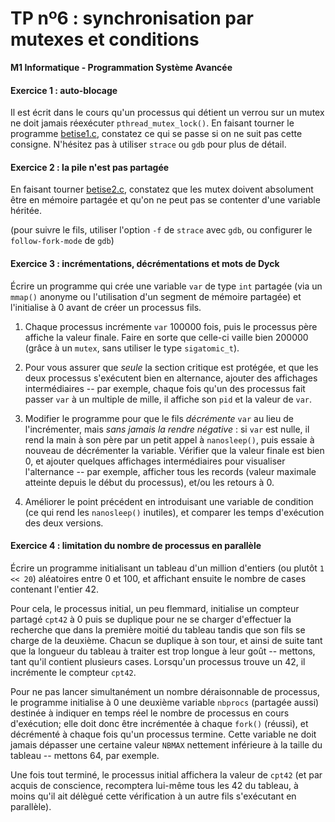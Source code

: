 TP nº6 : synchronisation par mutexes et conditions
==================

**M1 Informatique - Programmation Système Avancée**


#### Exercice 1 : auto-blocage

Il est écrit dans le cours qu'un processus qui détient un verrou sur
un mutex ne doit jamais réexécuter `pthread_mutex_lock()`. En faisant
tourner le programme [betise1.c](betise1.c), constatez ce qui
se passe si on ne suit pas cette consigne. N'hésitez pas à utiliser
`strace` ou `gdb` pour plus de détail.


#### Exercice 2 : la pile n'est pas partagée

En faisant tourner [betise2.c](betise2.c), constatez que
les mutex doivent absolument être en mémoire partagée et qu'on ne peut
pas se contenter d'une variable héritée. 

(pour suivre le fils, utiliser l'option `-f` de `strace` avec `gdb`, ou configurer
le `follow-fork-mode` de `gdb`)


#### Exercice 3 : incrémentations, décrémentations et mots de Dyck

Écrire un programme qui crée une variable `var` de type `int` partagée (via un
`mmap()` anonyme ou l'utilisation d'un segment de mémoire partagée) et
l'initialise à 0 avant de créer un processus fils.

1. Chaque processus incrémente `var` 100000 fois, puis le processus père
   affiche la valeur finale. Faire en sorte que celle-ci vaille bien
   200000 (grâce à un `mutex`, sans utiliser le type `sigatomic_t`).

2. Pour vous assurer que *seule* la section critique est protégée, et
   que les deux processus s'exécutent bien en alternance, ajouter des
   affichages intermédiaires -- par exemple, chaque fois qu'un des
   processus fait passer `var` à un multiple de mille, il affiche son `pid`
   et la valeur de `var`.

3. Modifier le programme pour que le fils *décrémente* `var` au lieu de
   l'incrémenter, mais *sans jamais la rendre négative* : si `var` est
   nulle, il rend la main à son père par un petit appel à `nanosleep()`,
   puis essaie à nouveau de décrémenter la variable. Vérifier que la
   valeur finale est bien 0, et ajouter quelques affichages intermédiaires
   pour visualiser l'alternance -- par exemple, afficher tous les records
   (valeur maximale atteinte depuis le début du processus), et/ou les
   retours à 0.
   
4. Améliorer le point précédent en introduisant une variable de condition
   (ce qui rend les `nanosleep()` inutiles), et comparer les temps
   d'exécution des deux versions.


#### Exercice 4 : limitation du nombre de processus en parallèle

Écrire un programme initialisant un tableau d'un million d'entiers (ou
plutôt `1 << 20`) aléatoires entre 0 et 100, et affichant ensuite le
nombre de cases contenant l'entier 42.

Pour cela, le processus initial, un peu flemmard, initialise un compteur
partagé `cpt42` à 0 puis se duplique pour ne se charger d'effectuer la
recherche que dans la première moitié du tableau tandis que son fils se
charge de la deuxième. Chacun se duplique à son tour, et ainsi de suite
tant que la longueur du tableau à traiter est trop longue à leur goût --
mettons, tant qu'il contient plusieurs cases.  Lorsqu'un processus trouve
un 42, il incrémente le compteur `cpt42`.

Pour ne pas lancer simultanément un nombre déraisonnable de processus, le
programme initialise à 0 une deuxième variable `nbprocs` (partagée aussi) 
destinée à indiquer en temps réel le nombre de processus en cours
d'exécution; elle doit donc être incrémentée à chaque `fork()` (réussi),
et décrémenté à chaque fois qu'un processus termine. Cette variable ne
doit jamais dépasser une certaine valeur `NBMAX` nettement inférieure à
la taille du tableau -- mettons 64, par exemple. 

Une fois tout terminé, le processus initial affichera la valeur de
`cpt42` (et par acquis de conscience, recomptera lui-même tous les 42 du
tableau, à moins qu'il ait délègué cette vérification à un autre fils
s'exécutant en parallèle).



